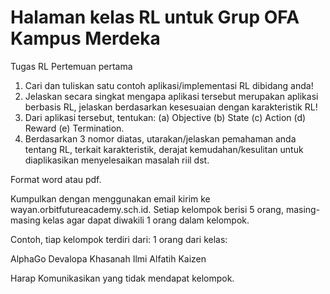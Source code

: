 # Halaman kelas RL untuk Grup OFA Kampus Merdeka

Tugas RL Pertemuan pertama

1. Cari dan tuliskan satu contoh aplikasi/implementasi RL dibidang anda!
2. Jelaskan secara singkat mengapa aplikasi tersebut merupakan aplikasi berbasis RL, jelaskan berdasarkan kesesuaian dengan karakteristik RL!
3. Dari aplikasi tersebut, tentukan: (a) Objective (b) State (c) Action (d) Reward (e) Termination.
4. Berdasarkan 3 nomor diatas, utarakan/jelaskan pemahaman anda tentang RL, terkait karakteristik, derajat kemudahan/kesulitan untuk diaplikasikan menyelesaikan masalah riil dst.

Format word atau pdf.

Kumpulkan dengan menggunakan email kirim ke wayan.orbitfutureacademy.sch.id. Setiap kelompok berisi 5 orang, masing-masing kelas agar dapat diwakili 1 orang dalam kelompok.

Contoh, tiap kelompok terdiri dari: 1 orang dari kelas:

AlphaGo
Devalopa
Khasanah Ilmi
Alfatih
Kaizen

Harap Komunikasikan yang tidak mendapat kelompok.
